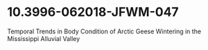 # 10.3996-062018-JFWM-047
Temporal Trends in Body Condition of Arctic Geese Wintering in the Mississippi Alluvial Valley
